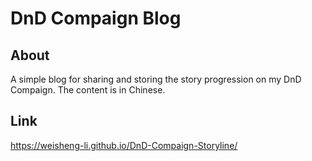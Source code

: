 # DnD Compaign Blog

## About

A simple blog for sharing and storing the story progression on my DnD Compaign. The content is in Chinese.

## Link
https://weisheng-li.github.io/DnD-Compaign-Storyline/
